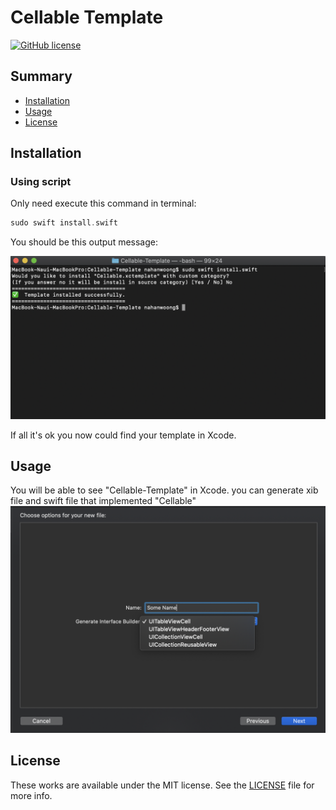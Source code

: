 # Cellable Template

[![GitHub license](https://img.shields.io/badge/license-MIT-lightgrey.svg?style=flat)](https://github.com/nibdevn/Cellable-Template/LICENSE)
## Summary

- [Installation](#installation)
- [Usage](#usage)
- [License](#license)

## Installation

### Using script 
Only need execute this command in terminal:
```swift
sudo swift install.swift
```
You should be this output message:

![](Assets/terminal.png)

If all it's ok you now could find your template in Xcode.

## Usage
You will be able to see "Cellable-Template" in Xcode.
you can generate xib file and swift file that implemented "Cellable"
![](/Assets/wizard.png)

## License

These works are available under the MIT license. See the [LICENSE][license] file
for more info.

[license]: LICENSE
